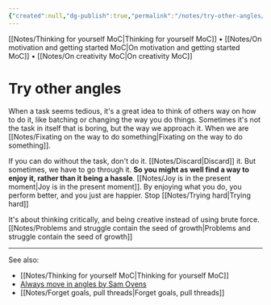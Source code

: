 ```yaml
---
{"created":null,"dg-publish":true,"permalink":"/notes/try-other-angles/","dgPassFrontmatter":true,"updated":"2024-12-22T16:24:00.257+01:00"}
---
```


[[Notes/Thinking for yourself MoC\|Thinking for yourself MoC]] • [[Notes/On motivation and getting started MoC\|On motivation and getting started MoC]] • [[Notes/On creativity MoC\|On creativity MoC]]
# Try other angles
When a task seems tedious, it's a great idea to think of others way on how to do it, like batching or changing the way you do things. Sometimes it's not the task in itself that is boring, but the way we approach it. When we are [[Notes/Fixating on the way to do something\|Fixating on the way to do something]].

If you can do without the task, don't do it. [[Notes/Discard\|Discard]] it. But sometimes, we have to go through it. **So you might as well find a way to enjoy it, rather than it being a hassle**. [[Notes/Joy is in the present moment\|Joy is in the present moment]]. By enjoying what you do, you perform better, and you just are happier. Stop [[Notes/Trying hard\|Trying hard]]

It's about thinking critically, and being creative instead of using brute force. [[Notes/Problems and struggle contain the seed of growth\|Problems and struggle contain the seed of growth]]

---
See also:
- [[Notes/Thinking for yourself MoC\|Thinking for yourself MoC]]
- [Always move in angles by Sam Ovens](https://www.notion.so/noobthink/2018-11-27-Move-at-angles-e7687a861c904626ae10c559bf409484?pvs=4)
- [[Notes/Forget goals, pull threads\|Forget goals, pull threads]]